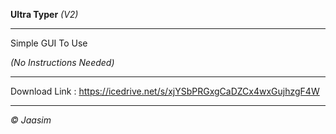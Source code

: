 **Ultra Typer** *(V2)*

----------------------

Simple GUI To Use

*(No Instructions Needed)*

----------------------------

Download Link : https://icedrive.net/s/xjYSbPRGxgCaDZCx4wxGujhzgF4W

--------------------------

*© Jaasim*